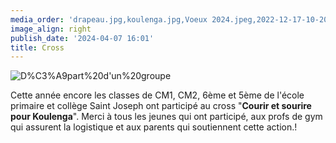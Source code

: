 ```yaml
---
media_order: 'drapeau.jpg,koulenga.jpg,Voeux 2024.jpeg,2022-12-17-10-20-18 6.jpg,Affichette pour site.jpeg,Départ d''un groupe.JPG'
image_align: right
publish_date: '2024-04-07 16:01'
title: Cross
---
```


![D%C3%A9part%20d'un%20groupe](D%C3%A9part%20d'un%20groupe.JPG "D%C3%A9part%20d'un%20groupe")

Cette année encore les classes de CM1, CM2, 6ème et 5ème de l'école primaire et collège Saint Joseph ont participé au cross "**Courir et sourire pour Koulenga**".
Merci à tous les jeunes qui ont participé, aux profs de gym qui assurent la logistique et aux parents qui soutiennent cette action.!